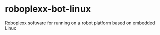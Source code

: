 roboplexx-bot-linux
===================

Roboplexx software for running on a robot platform based on embedded Linux